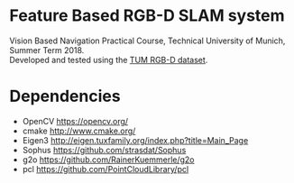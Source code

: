 # Feature Based RGB-D SLAM system 

Vision Based Navigation Practical Course, Technical University of Munich, Summer Term 2018.  
Developed and tested using the [TUM RGB-D dataset](https://vision.in.tum.de/data/datasets/rgbd-dataset).    

# Dependencies
- OpenCV https://opencv.org/
- cmake http://www.cmake.org/
- Eigen3 http://eigen.tuxfamily.org/index.php?title=Main_Page
- Sophus https://github.com/strasdat/Sophus
- g2o https://github.com/RainerKuemmerle/g2o 
- pcl https://github.com/PointCloudLibrary/pcl


